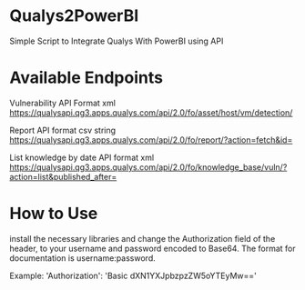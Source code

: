 # Qualys2PowerBI
Simple Script to Integrate Qualys With PowerBI using API

# Available Endpoints
Vulnerability API Format xml
https://qualysapi.qg3.apps.qualys.com/api/2.0/fo/asset/host/vm/detection/

Report API format csv string
https://qualysapi.qg3.apps.qualys.com/api/2.0/fo/report/?action=fetch&id=<id int>

List knowledge by date API format xml
https://qualysapi.qg3.apps.qualys.com/api/2.0/fo/knowledge_base/vuln/?action=list&published_after=<AAAA-MM-DD>

# How to Use
install the necessary libraries and change the Authorization field of the header, to your username and password encoded to Base64. The format for documentation is username:password.

Example:
'Authorization': 'Basic dXN1YXJpbzpzZW5oYTEyMw=='

